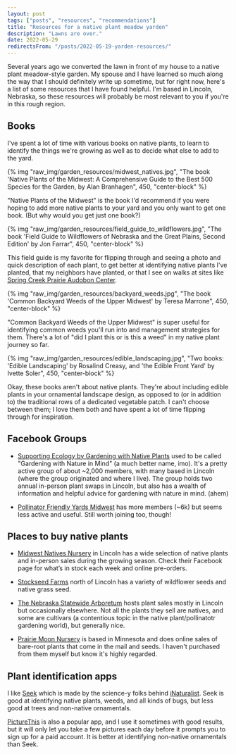```yaml
---
layout: post
tags: ["posts", "resources", "recommendations"]
title: "Resources for a native plant meadow yarden"
description: "Lawns are over."
date: 2022-05-29
redirectsFrom: "/posts/2022-05-19-yarden-resources/"
---
```


Several years ago we converted the lawn in front of my house to a native plant meadow-style garden. My spouse and I have learned so much along the way that I should definitely write up sometime, but for right now, here's a list of some resources that I have found helpful. I'm based in Lincoln, Nebraska, so these resources will probably be most relevant to you if you're in this rough region.

## Books

I've spent a lot of time with various books on native plants, to learn to identify the things we're growing as well as to decide what else to add to the yard. 

{% img "raw_img/garden_resources/midwest_natives.jpg", "The book 'Native Plants of the Midwest: A Comprehensive Guide to the Best 500 Species for the Garden, by Alan Branhagen", 450, "center-block" %}

"Native Plants of the Midwest" is the book I'd recommend if you were hoping to add more native plants to your yard and you only want to get one book. (But why would you get just one book?) 

{% img "raw_img/garden_resources/field_guide_to_wildflowers.jpg", "The book 'Field Guide to Wildflowers of Nebraska and the Great Plains, Second Edition' by Jon Farrar", 450, "center-block" %}

This field guide is my favorite for flipping through and seeing a photo and quick description of each plant, to get better at identifying native plants I've planted, that my neighbors have planted, or that I see on walks at sites like [Spring Creek Prairie Audobon Center](https://springcreek.audubon.org/).

{% img "raw_img/garden_resources/backyard_weeds.jpg", "The book 'Common Backyard Weeds of the Upper Midwest' by Teresa Marrone", 450, "center-block" %}

"Common Backyard Weeds of the Upper Midwest" is super useful for identifying common weeds you'll run into and management strategies for them. There's a lot of "did I plant this or is this a weed" in my native plant journey so far.

{% img "raw_img/garden_resources/edible_landscaping.jpg", "Two books: 'Edible Landscaping' by Rosalind Creasy, and 'the Edible Front Yard' by Ivette Soler", 450, "center-block" %}

Okay, these books aren't about native plants. They're about including edible plants in your ornamental landscape design, as opposed to (or in addition to) the traditional rows of a dedicated vegetable patch. I can't choose between them; I love them both and have spent a lot of time flipping through for inspiration.


## Facebook Groups
- [Supporting Ecology by Gardening with Native Plants](https://www.facebook.com/groups/475156382558190/) used to be called "Gardening with Nature in Mind" (a much better name, imo). It's a pretty active group of about ~2,000 members, with many based in Lincoln (where the group originated and where I live). The group holds two annual in-person plant swaps in Lincoln, but also has a wealth of information and helpful advice for gardening with nature in mind. (ahem)

- [Pollinator Friendly Yards Midwest](https://www.facebook.com/groups/1711794318964198) has more members (~6k) but seems less active and useful. Still worth joining too, though!

## Places to buy native plants
- [Midwest Natives Nursery](https://www.midwestnativesnursery.com/) in Lincoln has a wide selection of native plants and in-person sales during the growing season. Check their Facebook page for what’s in stock each week and online pre-orders.

- [Stockseed Farms](https://www.stockseed.com/) north of Lincoln has a variety of wildflower seeds and native grass seed. 

- [The Nebraska Statewide Arboretum](https://plantnebraska.org/store/) hosts plant sales mostly in Lincoln but occasionally elsewhere. Not all the plants they sell are natives, and some are cultivars (a contentious topic in the native plant/pollinatotr gardening world), but generally nice.

- [Prairie Moon Nursery](https://www.prairiemoon.com/) is based in Minnesota and does online sales of bare-root plants that come in the mail and seeds. I haven't purchased from them myself but know it's highly regarded. 

## Plant identification apps

I like [Seek](https://www.inaturalist.org/pages/seek_app) which is made by the science-y folks behind [iNaturalist](https://www.inaturalist.org/). Seek is good at identifying native plants, weeds, and all kinds of bugs, but less good at trees and non-native ornamentals. 

[PictureThis](https://www.picturethisai.com/) is also a popular app, and I use it sometimes with good results, but it will only let you take a few pictures each day before it prompts you to sign up for a paid account. It is better at identifying non-native ornamentals than Seek.
